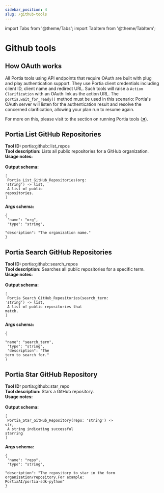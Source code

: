 ```yaml
---
sidebar_position: 4
slug: /github-tools
---
```


import Tabs from '@theme/Tabs';
import TabItem from '@theme/TabItem';

# Github tools

## How OAuth works
All Portia tools using API endpoints that require OAuth are built with plug and play authentication support. They use Portia client credentials including client ID, client name and redirect URL. Such tools will raise a `Action Clarification` with an OAuth link as the action URL. The `portia.wait_for_ready()` method must be used in this scenario: Portia's OAuth server will listen for the authentication result and resolve the concerned clarification, allowing your plan run to resume again.

For more on this, please visit to the section on running Portia tools (<a href="/run-portia-tools" target="_blank">**↗**</a>). 

## Portia List GitHub Repositories
**Tool ID:** portia:github::list_repos<br/>**Tool description:** Lists all public repositories for a GitHub organization.<br/>**Usage notes:**<br/><br/>**Output schema:** <pre><code>[<br/>  Portia_List_GitHub_Repositories(org: 'string') -> list,<br/>  A list of public repositories.<br/>]</code></pre>**Args schema:** <pre><code>\{<br/>  "name": "org",<br/>  "type": "string",<br/>  "description": "The organization name."<br/>\}</code></pre>
## Portia Search GitHub Repositories
**Tool ID:** portia:github::search_repos<br/>**Tool description:** Searches all public repositories for a specific term.<br/>**Usage notes:**<br/><br/>**Output schema:** <pre><code>[<br/>  Portia_Search_GitHub_Repositories(search_term: 'string') -> list,<br/>  A list of public repositories that match.<br/>]</code></pre>**Args schema:** <pre><code>\{<br/>  "name": "search_term",<br/>  "type": "string",<br/>  "description": "The term to search for."<br/>\}</code></pre>
## Portia Star GitHub Repository
**Tool ID:** portia:github::star_repo<br/>**Tool description:** Stars a GitHub repository.<br/>**Usage notes:**<br/><br/>**Output schema:** <pre><code>[<br/>  Portia_Star_GitHub_Repository(repo: 'string') -> str,<br/>  A string indicating successful starring<br/>]</code></pre>**Args schema:** <pre><code>\{<br/>  "name": "repo",<br/>  "type": "string",<br/>  "description": "The repository to star in the form organization/repository.For example: PortiaAI/portia-sdk-python"<br/>\}</code></pre>